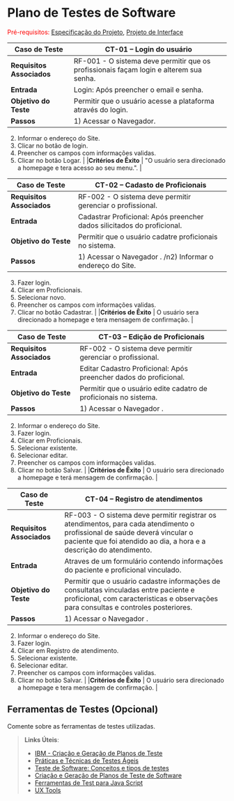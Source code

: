 # Plano de Testes de Software

<span style="color:red">Pré-requisitos: <a href="2-Especificação do Projeto.md"> Especificação do Projeto</a></span>, <a href="3-Projeto de Interface.md"> Projeto de Interface</a>

|Caso de Teste |CT-01 – Login do usuário |
|--------------------|----------------------------------------------------------------------|
|**Requisitos Associados** | RF-001 - O sistema deve permitir que os profissionais façam login e alterem sua senha.|
|**Entrada** | Login: Após preencher o email e senha. |
|**Objetivo do Teste** | Permitir que o usuário acesse a plataforma através do login. |
|**Passos** | 1) Acessar o Navegador. 
2) Informar o endereço do Site.  
3) Clicar no botão de login. 
4) Preencher os campos com informações validas. 
5) Clicar no botão Logar. |
|**Critérios de Êxito** | "O usuário sera direcionado a homepage e tera acesso ao seu menu.". |

|Caso de Teste |CT-02 – Cadasto de Proficionais |
|--------------------|----------------------------------------------------------------------|
|**Requisitos Associados** | RF-002 - O sistema deve permitir gerenciar o profissional. |
|**Entrada** | Cadastrar Proficional: Após preencher dados silicitados do proficional. |
|**Objetivo do Teste** | Permitir que o usuário cadatre proficionais no sistema. |
|**Passos** | 1) Acessar o Navegador . /n2) Informar o endereço do Site.
3) Fazer login.
4) Clicar em Proficionais.
5) Selecionar novo.
6) Preencher os campos com informações validas.
7) Clicar no botão Cadastrar. |
|**Critérios de Êxito** | O usuário sera direcionado a homepage e tera mensagem de confirmação. |
 
|Caso de Teste |CT-03 – Edição de Proficionais |
|--------------------|----------------------------------------------------------------------|
|**Requisitos Associados** | RF-002 - O sistema deve permitir gerenciar o profissional. |
|**Entrada** | Editar Cadastro Proficional: Após preencher dados do proficional. |
|**Objetivo do Teste** | Permitir que o usuário edite cadatro de proficionais no sistema. |
|**Passos** | 1) Acessar o Navegador .
2) Informar o endereço do Site.
3) Fazer login.
4) Clicar em Proficionais.
5) Selecionar existente.
5) Selecionar editar.
6) Preencher os campos com informações validas.
7) Clicar no botão Salvar. |
|**Critérios de Êxito** | O usuário sera direcionado a homepage e terá mensagem de confirmação. |

|Caso de Teste |CT-04 – Registro de atendimentos |
|--------------------|----------------------------------------------------------------------|
|**Requisitos Associados** | RF-003 - O sistema deve permitir registrar os atendimentos, para cada atendimento o profissional de saúde deverá vincular o paciente que foi atendido ao dia, a hora e a descrição do atendimento. |
|**Entrada** | Atraves de um formulário contendo informações do paciente e proficional vinculado. |
|**Objetivo do Teste** | Permitir que o usuário cadastre informações de consultatas vinculadas entre paciente e proficional, com  caracteristicas e observações para consultas e controles posteriores. |
|**Passos** | 1) Acessar o Navegador .
2) Informar o endereço do Site.
3) Fazer login.
4) Clicar em Registro de atendimento.
5) Selecionar existente.
5) Selecionar editar.
6) Preencher os campos com informações validas.
7) Clicar no botão Salvar. |
|**Critérios de Êxito** | O usuário sera direcionado a homepage e tera mensagem de confirmação. |

## Ferramentas de Testes (Opcional)

Comente sobre as ferramentas de testes utilizadas.
 
> **Links Úteis**:
> - [IBM - Criação e Geração de Planos de Teste](https://www.ibm.com/developerworks/br/local/rational/criacao_geracao_planos_testes_software/index.html)
> - [Práticas e Técnicas de Testes Ágeis](http://assiste.serpro.gov.br/serproagil/Apresenta/slides.pdf)
> -  [Teste de Software: Conceitos e tipos de testes](https://blog.onedaytesting.com.br/teste-de-software/)
> - [Criação e Geração de Planos de Teste de Software](https://www.ibm.com/developerworks/br/local/rational/criacao_geracao_planos_testes_software/index.html)
> - [Ferramentas de Test para Java Script](https://geekflare.com/javascript-unit-testing/)
> - [UX Tools](https://uxdesign.cc/ux-user-research-and-user-testing-tools-2d339d379dc7)
